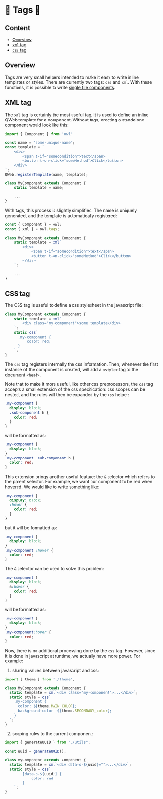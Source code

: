 # 🦉 Tags 🦉

## Content

- [Overview](#overview)
- [`xml` tag](#xml-tag)
- [`css` tag](#css-tag)

## Overview

Tags are very small helpers intended to make it easy to write inline templates
or styles. There are currently two tags: `css` and `xml`. With these functions,
it is possible to write [single file components](../tooling.md#single-file-component).

## XML tag

The `xml` tag is certainly the most useful tag. It is used to define an inline
QWeb template for a component. Without tags, creating a standalone component
would look like this:

```js
import { Component } from 'owl'

const name = 'some-unique-name';
const template = `
    <div>
        <span t-if="somecondition">text</span>
        <button t-on-click="someMethod">Click</button>
    </div>
`;
QWeb.registerTemplate(name, template);

class MyComponent extends Component {
    static template = name;

    ...
}
```

With tags, this process is slightly simplified. The name is uniquely generated,
and the template is automatically registered:

```js
const { Component } = owl;
const { xml } = owl.tags;

class MyComponent extends Component {
    static template = xml`
        <div>
            <span t-if="somecondition">text</span>
            <button t-on-click="someMethod">Click</button>
        </div>
    `;

    ...
}
```

## CSS tag

The CSS tag is useful to define a css stylesheet in the javascript file:

```js
class MyComponent extends Component {
    static template = xml`
        <div class="my-component">some template</div>
    `;
    static css`
      .my-component {
          color: red;
      }
    `;
}
```

The `css` tag registers internally the css information. Then, whenever the first
instance of the component is created, will add a `<style>` tag to the document
`<head>`.

Note that to make it more useful, like other css preprocessors, the `css` tag
accepts a small extension of the css specification: css scopes can be nested,
and the rules will then be expanded by the `css` helper:

```scss
.my-component {
  display: block;
  .sub-component h {
    color: red;
  }
}
```

will be formatted as:

```css
.my-component {
  display: block;
}
.my-component .sub-component h {
  color: red;
}
```

This extension brings another useful feature: the `&` selector which refers to
the parent selector. For example, we want our component to be red when hovered.
We would like to write something like:

```scss
.my-component {
  display: block;
  :hover {
    color: red;
  }
}
```

but it will be formatted as:

```css
.my-component {
  display: block;
}
.my-component :hover {
  color: red;
}
```

The `&` selector can be used to solve this problem:

```scss
.my-component {
  display: block;
  &:hover {
    color: red;
  }
}
```

will be formatted as:

```css
.my-component {
  display: block;
}
.my-component:hover {
  color: red;
}
```

Now, there is no additional processing done by the `css` tag. However, since it
is done in javascript at runtime, we actually have more power. For example:

1. sharing values between javascript and css:

```js
import { theme } from "./theme";

class MyComponent extends Component {
  static template = xml`<div class="my-component">...</div>`;
  static style = css`
    .my-component {
      color: ${theme.MAIN_COLOR};
      background-color: ${theme.SECONDARY_color};
    }
  `;
}
```

2. scoping rules to the current component:

```js
import { generateUUID } from "./utils";

const uuid = generateUUID();

class MyComponent extends Component {
  static template = xml`<div data-o-${uuid}="">...</div>`;
  static style = css`
        [data-o-${uuid}] {
            color: red;
        }
    `;
}
```
